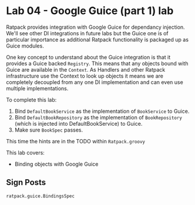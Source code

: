 # Lab 04 - Google Guice (part 1) lab

Ratpack provides integration with Google Guice for dependancy injection.  We'll see other DI integrations in future labs
but the Guice one is of particular importance as additional Ratpack functionality is packaged up as Guice modules.

One key concept to understand about the Guice integration is that it provides a Guice backed `Registry`.  This means that
any objects bound with Guice are available in the `Context`.  As Handlers and other Ratpack infrastructure use the Context
to look up objects it means we are completely decoupled from any one DI implementation and can even use multiple implementations.

To complete this lab:

1. Bind `DefaultBookService` as the implementation of `BookService` to Guice.
1. Bind `DefaultBookRepository` as the implementation of `BookRepository` (which is injected into DefaultBookService) to
Guice.
1. Make sure `BookSpec` passes.

This time the hints are in the TODO within `Ratpack.groovy`

This lab covers:

* Binding objects with Google Guice

## Sign Posts

`ratpack.guice.BindingsSpec`